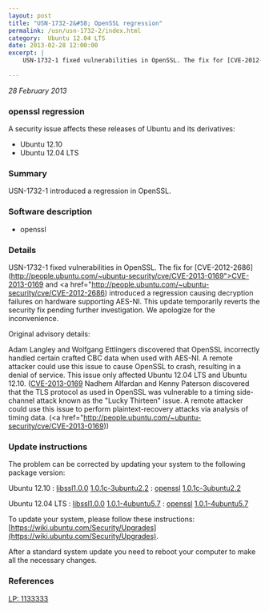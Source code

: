 ```yaml
---
layout: post
title: "USN-1732-2&#58; OpenSSL regression"
permalink: /usn/usn-1732-2/index.html
category:  Ubuntu 12.04 LTS
date: 2013-02-28 12:00:00
excerpt: |
    USN-1732-1 fixed vulnerabilities in OpenSSL. The fix for [CVE-2012-2686](http://people.ubuntu.com/~ubuntu-security/cve/CVE-2013-0169">CVE-2013-0169</a> and <a href="http://people.ubuntu.com/~ubuntu-security/cve/CVE-2012-2686) introduced a regression causing decryption failures on hardware supporting AES-NI. This update temporarily reverts the security fix pending further investigation. We apologize for the inconvenience.
    
--- 
```

 
 

*28 February 2013*

### openssl regression

A security issue affects these releases of Ubuntu and its derivatives:

* Ubuntu 12.10
* Ubuntu 12.04 LTS

### Summary

USN-1732-1 introduced a regression in OpenSSL. 

### Software description

* openssl 

### Details

USN-1732-1 fixed vulnerabilities in OpenSSL. The fix for [CVE-2012-2686](http://people.ubuntu.com/~ubuntu-security/cve/CVE-2013-0169">CVE-2013-0169</a> and <a href="http://people.ubuntu.com/~ubuntu-security/cve/CVE-2012-2686) introduced a regression causing decryption failures on hardware supporting AES-NI. This update temporarily reverts the security fix pending further investigation. We apologize for the inconvenience.

Original advisory details:

 Adam Langley and Wolfgang Ettlingers discovered that OpenSSL incorrectly handled certain crafted CBC data when used with AES-NI. A remote attacker could use this issue to cause OpenSSL to crash, resulting in a denial of service. This issue only affected Ubuntu 12.04 LTS and Ubuntu 12.10. ([CVE-2013-0169](http://people.ubuntu.com/~ubuntu-security/cve/CVE-2012-2686">CVE-2012-2686</a>) Nadhem Alfardan and Kenny Paterson discovered that the TLS protocol as used in OpenSSL was vulnerable to a timing side-channel attack known as the &quot;Lucky Thirteen&quot; issue. A remote attacker could use this issue to perform plaintext-recovery attacks via analysis of timing data. (<a href="http://people.ubuntu.com/~ubuntu-security/cve/CVE-2013-0169)) 

### Update instructions

The problem can be corrected by updating your system to the following package version:

Ubuntu 12.10
 : [libssl1.0.0](https://launchpad.net/ubuntu/+source/openssl) <span> [1.0.1c-3ubuntu2.2](https://launchpad.net/ubuntu/+source/openssl/1.0.1c-3ubuntu2.2) </span> 
 : [openssl](https://launchpad.net/ubuntu/+source/openssl) <span> [1.0.1c-3ubuntu2.2](https://launchpad.net/ubuntu/+source/openssl/1.0.1c-3ubuntu2.2) </span> 

Ubuntu 12.04 LTS
 : [libssl1.0.0](https://launchpad.net/ubuntu/+source/openssl) <span> [1.0.1-4ubuntu5.7](https://launchpad.net/ubuntu/+source/openssl/1.0.1-4ubuntu5.7) </span> 
 : [openssl](https://launchpad.net/ubuntu/+source/openssl) <span> [1.0.1-4ubuntu5.7](https://launchpad.net/ubuntu/+source/openssl/1.0.1-4ubuntu5.7) </span> 

To update your system, please follow these instructions: [https://wiki.ubuntu.com/Security/Upgrades](https://wiki.ubuntu.com/Security/Upgrades).

After a standard system update you need to reboot your computer to make all the necessary changes. 

### References

 
 [LP: 1133333](https://launchpad.net/bugs/1133333)
 

